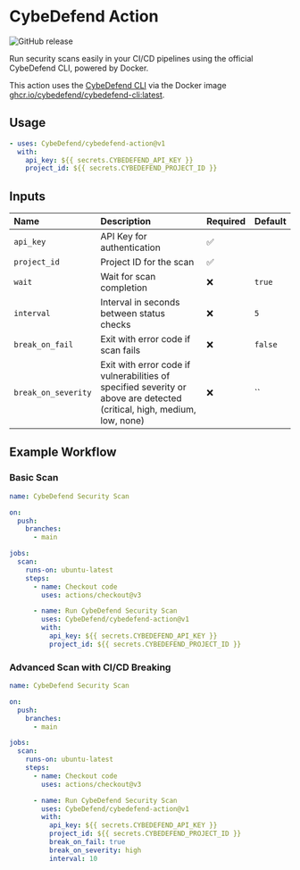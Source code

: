 # CybeDefend Action

![GitHub release](https://img.shields.io/github/v/release/CybeDefend/cybedefend-action)

Run security scans easily in your CI/CD pipelines using the official CybeDefend CLI, powered by Docker.

This action uses the [CybeDefend CLI](https://github.com/CybeDefend/cybedefend-cli) via the Docker image [ghcr.io/cybedefend/cybedefend-cli:latest](https://github.com/CybeDefend/cybedefend-cli/pkgs/container/cybedefend-cli).

## Usage

```yaml
- uses: CybeDefend/cybedefend-action@v1
  with:
    api_key: ${{ secrets.CYBEDEFEND_API_KEY }}
    project_id: ${{ secrets.CYBEDEFEND_PROJECT_ID }}
```

## Inputs

| Name | Description | Required | Default |
|:---|:---|:---|:---|
| `api_key` | API Key for authentication | ✅ | |
| `project_id` | Project ID for the scan | ✅ | |
| `wait` | Wait for scan completion | ❌ | `true` |
| `interval` | Interval in seconds between status checks | ❌ | `5` |
| `break_on_fail` | Exit with error code if scan fails | ❌ | `false` |
| `break_on_severity` | Exit with error code if vulnerabilities of specified severity or above are detected (critical, high, medium, low, none) | ❌ | `` |

## Example Workflow

### Basic Scan

```yaml
name: CybeDefend Security Scan

on:
  push:
    branches:
      - main

jobs:
  scan:
    runs-on: ubuntu-latest
    steps:
      - name: Checkout code
        uses: actions/checkout@v3

      - name: Run CybeDefend Security Scan
        uses: CybeDefend/cybedefend-action@v1
        with:
          api_key: ${{ secrets.CYBEDEFEND_API_KEY }}
          project_id: ${{ secrets.CYBEDEFEND_PROJECT_ID }}
```

### Advanced Scan with CI/CD Breaking

```yaml
name: CybeDefend Security Scan

on:
  push:
    branches:
      - main

jobs:
  scan:
    runs-on: ubuntu-latest
    steps:
      - name: Checkout code
        uses: actions/checkout@v3

      - name: Run CybeDefend Security Scan
        uses: CybeDefend/cybedefend-action@v1
        with:
          api_key: ${{ secrets.CYBEDEFEND_API_KEY }}
          project_id: ${{ secrets.CYBEDEFEND_PROJECT_ID }}
          break_on_fail: true
          break_on_severity: high
          interval: 10
```
